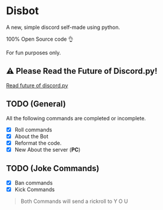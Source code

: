# Disbot

A new, simple discord self-made using python.

100% Open Source code 👌

For fun purposes only.

## ⚠ Please Read the Future of Discord.py!
[Read future of discord.py](https://gist.github.com/Rapptz/4a2f62751b9600a31a0d3c78100287f1)


## TODO (General)

All the following commands are completed or incomplete.

- [X] Roll commands
- [X] About the Bot
- [X] Reformat the code.
- [X] New About the server (**PC**)

## TODO (Joke Commands)

- [X] Ban commands
- [X] Kick Commands
> Both Commands will send a rickroll to Y O U
